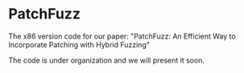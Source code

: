 # PatchFuzz
The x86 version code for our paper: "PatchFuzz: An Efficient Way to Incorporate Patching with Hybrid Fuzzing"

The code is under organization and we will present it soon.

